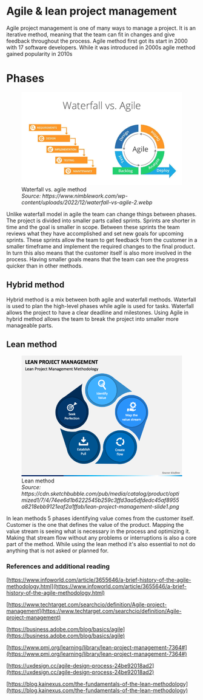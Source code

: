 # Agile & lean project management

Agile project management is one of many ways to manage a project. It is an iterative method, meaning that the team can fit in changes and give feedback throughout the process. Agile method first got its start in 2000 with 17 software developers. While it was introduced in 2000s agile method gained popularity in 2010s

# Phases

<figure>
    <img src="../images/waterfall-vs-agile.png">
    <figcaption>
         Waterfall vs. agile method<br>
        <i>Source: https://www.nimblework.com/wp-content/uploads/2022/12/waterfall-vs-agile-2.webp</i>
    </figcaption>
</figure>



Unlike waterfall model in agile the team can change things between phases. The project is divided into smaller parts called sprints. Sprints are shorter in time and the goal is smaller in scope. Between these sprints the team reviews what they have accomplished and set new goals for upcoming sprints. These sprints allow the team to get feedback from the customer in a smaller timeframe and implement the required changes to the final product. In turn this also means that the customer itself is also more involved in the process. Having smaller goals means that the team can see the progress quicker than in other methods.

## Hybrid method

Hybrid method is a mix between both agile and waterfall methods. Waterfall is used to plan the high-level phases while agile is used for tasks. Waterfall allows the project to have a clear deadline and milestones. Using Agile in hybrid method allows the team to break the project into smaller more manageable parts.

## Lean method

<figure>
    <img src="../images/lean-project-management.png">
    <figcaption>
         Lean method<br>
        <i>Source: https://cdn.sketchbubble.com/pub/media/catalog/product/optimized1/7/4/74ee6d1b6222545b259c3ffd3aa5dfdedc45af8955a8218ebb9121eaf2a1ffab/lean-project-management-slide1.png </i>
    </figcaption>
</figure>



In lean methods 5 phases identifying value comes from the customer itself. Customer is the one that defines the value of the product. Mapping the value stream is seeing what is necessary in the process and optimizing it. Making that stream flow without any problems or interruptions is also a core part of the method. While using the lean method it's also essential to not do anything that is not asked or planned for.

### References and additional reading

[https://www.infoworld.com/article/3655646/a-brief-history-of-the-agile-methodology.html](https://www.infoworld.com/article/3655646/a-brief-history-of-the-agile-methodology.html)

[https://www.techtarget.com/searchcio/definition/Agile-project-management](https://www.techtarget.com/searchcio/definition/Agile-project-management)

[https://business.adobe.com/blog/basics/agile](https://business.adobe.com/blog/basics/agile)

[https://www.pmi.org/learning/library/lean-project-management-7364#](https://www.pmi.org/learning/library/lean-project-management-7364#)

[https://uxdesign.cc/agile-design-process-24be92018ad2](https://uxdesign.cc/agile-design-process-24be92018ad2)

[https://blog.kainexus.com/the-fundamentals-of-the-lean-methodology](https://blog.kainexus.com/the-fundamentals-of-the-lean-methodology)
